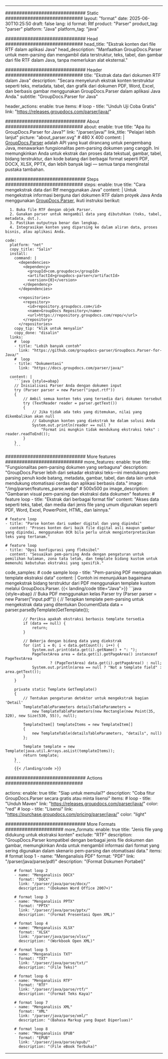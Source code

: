 


---
############################# Static ############################
layout: "format"
date:  2025-06-30T10:25:50
draft: false
lang: id
format: Rtf
product: "Parser"
product_tag: "parser"
platform: "Java"
platform_tag: "java"

############################# Head ############################
head_title: "Ekstrak konten dari file RTF dalam aplikasi Java"
head_description: "Manfaatkan GroupDocs.Parser untuk mem-parsing dan mengambil data terstruktur, teks, tabel, dan gambar dari file RTF dalam Java, tanpa memerlukan alat eksternal."

############################# Header ############################
title: "Ekstrak data dari dokumen RTF dalam Java" 
description: "Secara menyeluruh ekstrak konten terstruktur seperti teks, metadata, tabel, dan grafik dari dokumen PDF, Word, Excel, dan berbasis gambar menggunakan GroupDocs.Parser dalam aplikasi Java Anda."
subtitle: "GroupDocs.Parser for Java" 

header_actions:
  enable: true
  items:
    #  loop
    - title: "Unduh Uji Coba Gratis"
      link: "https://releases.groupdocs.com/parser/java/"
      
############################# About ############################
about:
    enable: true
    title: "Apa itu GroupDocs.Parser for Java?"
    link: "/parser/java/"
    link_title: "Pelajari lebih lanjut"
    picture: "about_parser.svg" # 480 X 400
    content: |
       [GroupDocs.Parser](/parser/java/) adalah API yang kuat dirancang untuk pengembang Java, menawarkan fungsionalitas pem-parsing dokumen yang canggih. Ini memungkinkan Anda untuk ekstrak dan proses data tekstual, gambar, tabel, bidang terstruktur, dan kode batang dari berbagai format seperti PDF, DOCX, XLSX, PPTX, dan lebih banyak lagi — semua tanpa menginstal pustaka tambahan.

############################# Steps ############################
steps:
    enable: true
    title: "Cara mengekstrak data dari Rtf menggunakan Java"
    content: |
      Untuk mengekstrak informasi berguna dari dokumen RTF dalam proyek Java Anda menggunakan [GroupDocs.Parser](/parser/java/), ikuti instruksi berikut:
      
      1. Buka file RTF dengan objek Parser.
      2. Gunakan parser untuk mengambil data yang dibutuhkan (teks, tabel, metadata, dst.).
      3. Pastikan outputnya benar dan lengkap.
      4. Integrasikan konten yang diparsing ke dalam aliran data, proses bisnis, atau aplikasi Anda.
   
    code:
      platform: "net"
      copy_title: "Salin"
      install:
        command: |
          <dependencies>
            <dependency>
              <groupId>com.groupdocs</groupId>
              <artifactId>groupdocs-parser</artifactId>
              <version>{0}</version>
            </dependency>
          </dependencies>

          <repositories>
            <repository>
              <id>repository.groupdocs.com</id>
              <name>GroupDocs Repository</name>
              <url>https://repository.groupdocs.com/repo/</url>
            </repository>
          </repositories>
        copy_tip: "klik untuk menyalin"
        copy_done: "disalin"
      links:
        #  loop
        - title: "Lebih banyak contoh"
          link: "https://github.com/groupdocs-parser/GroupDocs.Parser-for-Java/"
        #  loop
        - title: "Dokumentasi"
          link: "https://docs.groupdocs.com/parser/java/"
          
      content: |
        ```java {style=abap}
        // Inisialisasi Parser Anda dengan dokumen input
        try (Parser parser = new Parser("input.rtf"))
        {
            // Ambil semua konten teks yang tersedia dari dokumen tersebut
            try (TextReader reader = parser.getText())
            {
                // Jika tidak ada teks yang ditemukan, nilai yang dikembalikan akan null
                // Gabungkan konten yang diekstrak ke dalam solusi Anda
                System.out.println(reader == null ? 
                    "Format ini mungkin tidak mendukung ekstraksi teks" : reader.readToEnd());
            }
        }
        ```            

############################# More features ############################
more_features:
  enable: true
  title: "Fungsionalitas pem-parsing dokumen yang serbaguna"
  description: "GroupDocs.Parser lebih dari sekadar ekstraksi teks—ini mendukung pem-parsing penuh kode batang, metadata, gambar, tabel, dan data lain untuk mendukung otomatisasi cerdas dan aplikasi berbasis data."
  image: "/img/parser/features_parse.webp" # 500x500 px
  image_description: "Gambaran visual pem-parsing dan ekstraksi data dokumen"
  features:
    # feature loop
    - title: "Ekstrak dari berbagai format file"
      content: "Akses data seperti teks, tabel, dan media dari jenis file yang umum digunakan seperti PDF, Word, Excel, PowerPoint, HTML, dan lainnya."

    # feature loop
    - title: "Parse konten dari sumber digital dan yang dipindai"
      content: "Proses konten dari baik file digital asli maupun gambar yang dipindai, menggunakan OCR bila perlu untuk menginterpretasikan teks yang tertanam."

    # feature loop
    - title: "Opsi konfigurasi yang fleksibel"
      content: "Sesuaikan pem-parsing Anda dengan pengaturan untuk pemilihan halaman, zona tata letak, dan template bidang kustom untuk memenuhi kebutuhan ekstraksi yang spesifik."
      
  code_samples:
    # code sample loop
    - title: "Pem-parsing PDF menggunakan template ekstraksi data"
      content: |
        Contoh ini menunjukkan bagaimana mengekstrak bidang terstruktur dari PDF menggunakan template kustom melalui GroupDocs.Parser.
        {{< landing/code title="Java">}}
        ```java {style=abap}
        //  Buka PDF menggunakan kelas Parser
        try (Parser parser = new Parser("input.pdf"))
        {
            // Terapkan template pem-parsing untuk mengekstrak data yang ditentukan
            DocumentData data = parser.parseByTemplate(GetTemplate());

            // Periksa apakah ekstraksi berbasis template tersedia
            if (data == null) {
                return;
            }

            // Bekerja dengan bidang data yang diekstrak
            for (int i = 0; i < data.getCount(); i++) {
                System.out.print(data.get(i).getName() + ": ");
                PageTextArea area = data.get(i).getPageArea() instanceof PageTextArea
                        ? (PageTextArea) data.get(i).getPageArea() : null;
                System.out.println(area == null ? "Not a template field" : area.getText());
            }
        }

        private static Template GetTemplate()
        {
            // Tentukan pengaturan detektor untuk mengekstrak bagian 'Detail'
            TemplateTableParameters detailsTableParameters = 
                new TemplateTableParameters(new Rectangle(new Point(35, 320), new Size(530, 55)), null);

            TemplateItem[] templateItems = new TemplateItem[]
            {
                new TemplateTable(detailsTableParameters, "details", null)
            };

            Template template = new Template(java.util.Arrays.asList(templateItems));
            return template;
        }
        ```
        {{< /landing/code >}}


############################# Actions ############################

actions:
  enable: true
  title: "Siap untuk memulai?"
  description: "Coba fitur GroupDocs.Parser secara gratis atau minta lisensi"
  items:
    #  loop
    - title: "Unduh Maven"
      link: "https://releases.groupdocs.com/parser/java/"
      color: "red"
        #  loop
    - title: "Lisensi"
      link: "https://purchase.groupdocs.com/pricing/parser/java/"
      color: "light"


############################# More Formats #####################
more_formats:
    enable: true
    title: "Jenis file yang didukung untuk ekstraksi konten"
    exclude: "RTF"
    description: "GroupDocs.Parser kompatibel dengan berbagai jenis file dokumen dan gambar, memungkinkan Anda untuk mengambil informasi dari format yang sering digunakan dalam skenario pem-parsing dan otomatisasi data."
    items: 
        # format loop 1
        - name: "Menganalisis PDF"
          format: "PDF"
          link: "/parser/java/parse/pdf/"
          description: "(Format Dokumen Portabel)"
          
        # format loop 2
        - name: "Menganalisis DOCX"
          format: "DOCX"
          link: "/parser/java/parse/docx/"
          description: "(Dokumen Word Office 2007+)"
          
        # format loop 3
        - name: "Menganalisis PPTX"
          format: "PPTX"
          link: "/parser/java/parse/pptx/"
          description: "(Format Presentasi Open XML)"
          
        # format loop 4
        - name: "Menganalisis XLSX"
          format: "XLSX"
          link: "/parser/java/parse/xlsx/"
          description: "(Workbook Open XML)"
          
        # format loop 5
        - name: "Menganalisis TXT"
          format: "TXT"
          link: "/parser/java/parse/txt/"
          description: "(File Teks)"
          
        # format loop 6
        - name: "Menganalisis RTF"
          format: "RTF"
          link: "/parser/java/parse/rtf/"
          description: "(Format Teks Kaya)"
          
        # format loop 7
        - name: "Menganalisis XML"
          format: "XML"
          link: "/parser/java/parse/xml/"
          description: "(Bahasa Markup yang Dapat Diperluas)"
          
        # format loop 8
        - name: "Menganalisis EPUB"
          format: "EPUB"
          link: "/parser/java/parse/epub/"
          description: "(File eBook Terbuka)"
         
          

---